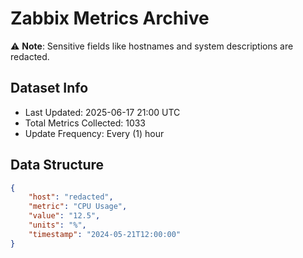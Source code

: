 # Zabbix Metrics Archive

⚠️ **Note**: Sensitive fields like hostnames and system descriptions are redacted.

## Dataset Info
- Last Updated: 2025-06-17 21:00 UTC
- Total Metrics Collected: 1033
- Update Frequency: Every (1) hour

## Data Structure
```json
{
    "host": "redacted",
    "metric": "CPU Usage",
    "value": "12.5",
    "units": "%",
    "timestamp": "2024-05-21T12:00:00"
}
```
